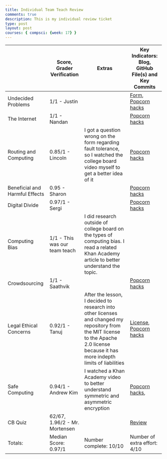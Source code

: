 ```yaml
---
title: Individual Team Teach Review
comments: true
description: This is my individual review ticket
type: post
layout: post
courses: { compsci: {week: 17} }
---
```

| | Score, Grader Verification | Extras | Key Indicators: Blog, GitHub File(s) and Key Commits|
| ----------- | ----------- | ----------- | ----------- |
| Undecided Problems| 1/1 - Justin |  | <a href="https://docs.google.com/forms/d/e/1FAIpQLScdkCjjYFUBdRN9O1icNyhM5hWNue0VzPXlCZ5q3QGGsN_Vsw/viewscore?viewscore=AE0zAgDiRW5tPvz5eA6IAh4eaR_h0X3-qtCUI16RKFdMokYsNl1beFgTH2En_1kZYQ">Form</a>, <a href="https://trevorhuang1.github.io/csp_blog/undecidedproblems-ipynb-2">Popcorn hacks</a> |
| The Internet | 1/1 - Nandan |  | <a href="https://trevorhuang1.github.io/csp_blog/internet-ipynb-2">Popcorn hacks</a> |
| Routing and Computing | 0.85/1 - Lincoln | I got a question wrong on the form regarding fault tolerance, so I watched the college board video myself to get a better idea of it | <a href="https://trevorhuang1.github.io/csp_blog/routing-and-computing-ipynb-2">Popcorn hacks</a> |
| Beneficial and Harmful Effects| 0.95 - Sharon |  | <a href="https://trevorhuang1.github.io/csp_blog/teamteach-ipynb-2">Popcorn hacks</a> |
| Digital Divide | 0.97/1 - Sergi|  | <a href="https://trevorhuang1.github.io/csp_blog/digital-divide-ipynb-2">Popcorn hacks</a> |
| Computing Bias | 1/1 - This was our team teach | I did research outside of college board on the types of computing bias. I read a related Khan Academy article to better understand the topic. | <a href=""></a> |
| Crowdsourcing | 1/1 - Saathvik |  | <a href="https://trevorhuang1.github.io/csp_blog/crowdsourcing-ipynb-2">Popcorn hacks</a> |
| Legal Ethical Concerns | 0.92/1 - Tanuj | After the lesson, I decided to research into other licenses and changed my repository from the MIT license to the Apache 2.0 license because it has more indepth limits of liabilities | <a href="https://github.com/trevorhuang1/csp_blog/blob/main/LICENSE.txt">License</a>, <a href="https://trevorhuang1.github.io/csp_blog/legal-ethical-concerns-ipynb-2">Popcorn hacks</a>|
| Safe Computing | 0.94/1 - Andrew Kim | I watched a Khan Academy video to better understand symmetric and asymmetric encryption | <a href="https://trevorhuang1.github.io/csp_blog/safe-computing-ipynb-2">Popcorn hacks</a>,  |
| CB Quiz | 62/67, 1.96/2 - Mr. Mortensen|  | <a href="https://trevorhuang1.github.io/csp_blog/collegeboardquiz">Review</a> |
| Totals: | Median Score: 0.97/1| Number complete: 10/10 | Number of extra effort: 4/10|